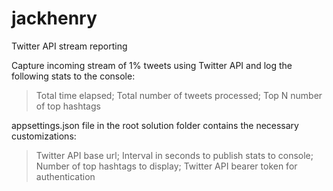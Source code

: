 # jackhenry
Twitter API stream reporting

Capture incoming stream of 1% tweets using Twitter API and log the following stats to the console:
  >Total time elapsed;
  >Total number of tweets processed;
  >Top N number of top hashtags
  
appsettings.json file in the root solution folder contains the necessary customizations:
  >Twitter API base url;
  >Interval in seconds to publish stats to console;
  >Number of top hashtags to display;
  >Twitter API bearer token for authentication

